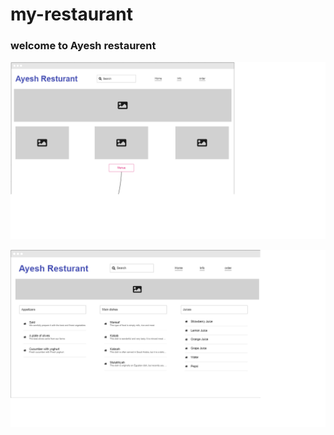 # my-restaurant

### welcome to Ayesh restaurent 


![the image 1](page1.png)

![the image 2](page2.png)

